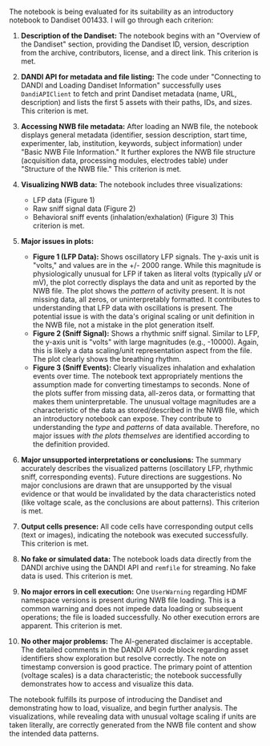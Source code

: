 The notebook is being evaluated for its suitability as an introductory notebook to Dandiset 001433. I will go through each criterion:

1.  **Description of the Dandiset:** The notebook begins with an "Overview of the Dandiset" section, providing the Dandiset ID, version, description from the archive, contributors, license, and a direct link. This criterion is met.

2.  **DANDI API for metadata and file listing:** The code under "Connecting to DANDI and Loading Dandiset Information" successfully uses `DandiAPIClient` to fetch and print Dandiset metadata (name, URL, description) and lists the first 5 assets with their paths, IDs, and sizes. This criterion is met.

3.  **Accessing NWB file metadata:** After loading an NWB file, the notebook displays general metadata (identifier, session description, start time, experimenter, lab, institution, keywords, subject information) under "Basic NWB File Information." It further explores the NWB file structure (acquisition data, processing modules, electrodes table) under "Structure of the NWB file." This criterion is met.

4.  **Visualizing NWB data:** The notebook includes three visualizations:
    *   LFP data (Figure 1)
    *   Raw sniff signal data (Figure 2)
    *   Behavioral sniff events (inhalation/exhalation) (Figure 3)
    This criterion is met.

5.  **Major issues in plots:**
    *   **Figure 1 (LFP Data):** Shows oscillatory LFP signals. The y-axis unit is "volts," and values are in the +/- 2000 range. While this magnitude is physiologically unusual for LFP if taken as literal volts (typically µV or mV), the plot correctly displays the data and unit as reported by the NWB file. The plot shows the *pattern* of activity present. It is not missing data, all zeros, or uninterpretably formatted. It contributes to understanding that LFP data with oscillations is present. The potential issue is with the data's original scaling or unit definition in the NWB file, not a mistake in the plot generation itself.
    *   **Figure 2 (Sniff Signal):** Shows a rhythmic sniff signal. Similar to LFP, the y-axis unit is "volts" with large magnitudes (e.g., -10000). Again, this is likely a data scaling/unit representation aspect from the file. The plot clearly shows the breathing rhythm.
    *   **Figure 3 (Sniff Events):** Clearly visualizes inhalation and exhalation events over time. The notebook text appropriately mentions the assumption made for converting timestamps to seconds.
    None of the plots suffer from missing data, all-zeros data, or formatting that makes them uninterpretable. The unusual voltage magnitudes are a characteristic of the data as stored/described in the NWB file, which an introductory notebook can expose. They contribute to understanding the *type* and *patterns* of data available. Therefore, no major issues *with the plots themselves* are identified according to the definition provided.

6.  **Major unsupported interpretations or conclusions:** The summary accurately describes the visualized patterns (oscillatory LFP, rhythmic sniff, corresponding events). Future directions are suggestions. No major conclusions are drawn that are unsupported by the visual evidence or that would be invalidated by the data characteristics noted (like voltage scale, as the conclusions are about patterns). This criterion is met.

7.  **Output cells presence:** All code cells have corresponding output cells (text or images), indicating the notebook was executed successfully. This criterion is met.

8.  **No fake or simulated data:** The notebook loads data directly from the DANDI archive using the DANDI API and `remfile` for streaming. No fake data is used. This criterion is met.

9.  **No major errors in cell execution:** One `UserWarning` regarding HDMF namespace versions is present during NWB file loading. This is a common warning and does not impede data loading or subsequent operations; the file is loaded successfully. No other execution errors are apparent. This criterion is met.

10. **No other major problems:** The AI-generated disclaimer is acceptable. The detailed comments in the DANDI API code block regarding asset identifiers show exploration but resolve correctly. The note on timestamp conversion is good practice. The primary point of attention (voltage scales) is a data characteristic; the notebook successfully demonstrates how to access and visualize this data.

The notebook fulfills its purpose of introducing the Dandiset and demonstrating how to load, visualize, and begin further analysis. The visualizations, while revealing data with unusual voltage scaling if units are taken literally, are correctly generated from the NWB file content and show the intended data patterns.